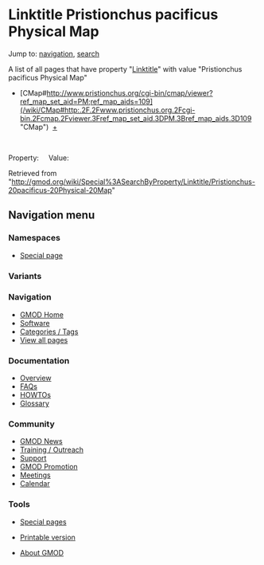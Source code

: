 









<span id="top"></span>







# <span dir="auto">Linktitle Pristionchus pacificus Physical Map</span>









Jump to: [navigation](#mw-navigation), [search](#p-search)





A list of all pages that have property
"[Linktitle](/wiki/Property%3ALinktitle "Property%3ALinktitle")" with value
"Pristionchus pacificus Physical Map"  

- [CMap#http://www.pristionchus.org/cgi-bin/cmap/viewer?ref_map_set_aid=PM;ref_map_aids=109](/wiki/CMap#http:.2F.2Fwww.pristionchus.org.2Fcgi-bin.2Fcmap.2Fviewer.3Fref_map_set_aid.3DPM.3Bref_map_aids.3D109 "CMap")  <span class="smwbrowse">[+](/wiki/Special%3ABrowse/CMap-23http:-2F-2Fwww.pristionchus.org-2Fcgi-2Dbin-2Fcmap-2Fviewer-3Fref_map_set_aid%3DPM;ref_map_aids%3D109 "Special%3ABrowse/CMap-23http:-2F-2Fwww.pristionchus.org-2Fcgi-2Dbin-2Fcmap-2Fviewer-3Fref map set aid=PM;ref map aids=109")</span>

 

Property:     Value:





Retrieved from
"<http://gmod.org/wiki/Special%3ASearchByProperty/Linktitle/Pristionchus-20pacificus-20Physical-20Map>"

















## Navigation menu









### Namespaces

- <span id="ca-nstab-special">[Special
  page](/wiki/Special%3ASearchByProperty/Linktitle/Pristionchus-20pacificus-20Physical-20Map "This is a special page, you cannot edit the page itself")</span>





### 

### Variants[](#)



























<a href="/wiki/Main_Page"
style="background-image: url(http://gmod.org/images/GMOD-cogs.png);"
title="Visit the main page"></a>





### Navigation



- <span id="n-GMOD-Home">[GMOD Home](/wiki/Main_Page)</span>
- <span id="n-Software">[Software](/wiki/GMOD_Components)</span>
- <span id="n-Categories-.2F-Tags">[Categories /
  Tags](/wiki/Categories)</span>
- <span id="n-View-all-pages">[View all
  pages](/wiki/Special:AllPages)</span>







### Documentation



- <span id="n-Overview">[Overview](/wiki/Overview)</span>
- <span id="n-FAQs">[FAQs](/wiki/Category%3AFAQ)</span>
- <span id="n-HOWTOs">[HOWTOs](/wiki/Category%3AHOWTO)</span>
- <span id="n-Glossary">[Glossary](/wiki/Glossary)</span>







### Community



- <span id="n-GMOD-News">[GMOD News](/wiki/GMOD_News)</span>
- <span id="n-Training-.2F-Outreach">[Training /
  Outreach](/wiki/Training_and_Outreach)</span>
- <span id="n-Support">[Support](/wiki/Support)</span>
- <span id="n-GMOD-Promotion">[GMOD
  Promotion](/wiki/GMOD_Promotion)</span>
- <span id="n-Meetings">[Meetings](/wiki/Meetings)</span>
- <span id="n-Calendar">[Calendar](/wiki/Calendar)</span>







### Tools



- <span id="t-specialpages"><a href="/wiki/Special%3ASpecialPages" accesskey="q"
  title="A list of all special pages [q]">Special pages</a></span>
- <span id="t-print"><a
  href="/mediawiki/index.php?title=Special%3ASearchByProperty/Linktitle/Pristionchus-20pacificus-20Physical-20Map&amp;printable=yes"
  rel="alternate" accesskey="p"
  title="Printable version of this page [p]">Printable version</a></span>











- <span id="footer-places-about">[About
  GMOD](/wiki/GMOD%3AAbout "GMOD%3AAbout")</span>

<!-- -->







